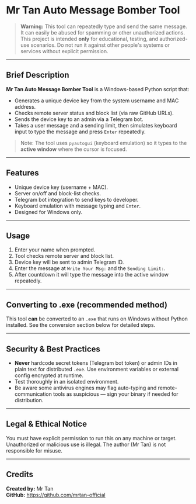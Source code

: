 # Mr Tan Auto Message Bomber Tool

> **Warning:** This tool can repeatedly type and send the same message. It can easily be abused for spamming or other unauthorized actions. This project is intended **only** for educational, testing, and authorized-use scenarios. Do not run it against other people's systems or services without explicit permission.

---

## Brief Description

**Mr Tan Auto Message Bomber Tool** is a Windows-based Python script that:

- Generates a unique device key from the system username and MAC address.
- Checks remote server status and block list (via raw GitHub URLs).
- Sends the device key to an admin via a Telegram bot.
- Takes a user message and a sending limit, then simulates keyboard input to type the message and press `Enter` repeatedly.

> Note: The tool uses `pyautogui` (keyboard emulation) so it types to the **active window** where the cursor is focused.

---

## Features

* Unique device key (username + MAC).
* Server on/off and block-list checks.
* Telegram bot integration to send keys to developer.
* Keyboard emulation with message typing and `Enter`.
* Designed for Windows only.

---

## Usage


1. Enter your name when prompted.
2. Tool checks remote server and block list.
3. Device key will be sent to admin Telegram ID.
4. Enter the message at `Write Your Msg:` and the `Sending Limit:`.
5. After countdown it will type the message into the active window repeatedly.

---

## Converting to .exe (recommended method)

This tool **can** be converted to an `.exe` that runs on Windows without Python installed. See the conversion section below for detailed steps.

---

## Security & Best Practices

* **Never** hardcode secret tokens (Telegram bot token) or admin IDs in plain text for distributed `.exe`. Use environment variables or external config encrypted at runtime.
* Test thoroughly in an isolated environment.
* Be aware some antivirus engines may flag auto-typing and remote-communication tools as suspicious — sign your binary if needed for distribution.

---

## Legal & Ethical Notice

You must have explicit permission to run this on any machine or target. Unauthorized or malicious use is illegal. The author (Mr Tan) is not responsible for misuse.

---

## Credits

**Created by:** Mr Tan  
**GitHub:** https://github.com/mrtan-official  
